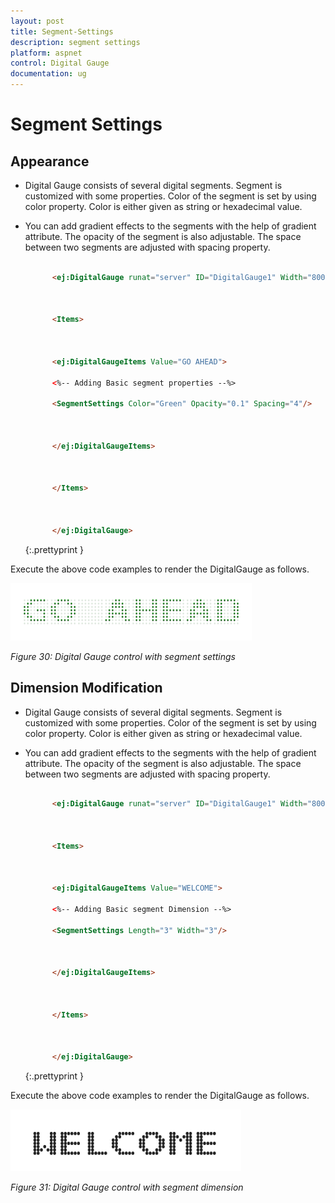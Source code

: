 ```yaml
---
layout: post
title: Segment-Settings
description: segment settings
platform: aspnet
control: Digital Gauge
documentation: ug
---
```


# Segment Settings

## Appearance

* Digital Gauge consists of several digital segments. Segment is customized with some properties. Color of the segment is set by using color property. Color is either given as string or hexadecimal value. 
* You can add gradient effects to the segments with the help of gradient attribute. The opacity of the segment is also adjustable. The space between two  segments are adjusted with spacing property.



  ~~~ html

        <ej:DigitalGauge runat="server" ID="DigitalGauge1" Width="800">



        <Items>



        <ej:DigitalGaugeItems Value="GO AHEAD">

        <%-- Adding Basic segment properties --%>

        <SegmentSettings Color="Green" Opacity="0.1" Spacing="4"/>



        </ej:DigitalGaugeItems>



        </Items>



        </ej:DigitalGauge>

  ~~~
  {:.prettyprint }

Execute the above code examples to render the DigitalGauge as follows.



![](Segment-Settings_images/Segment-Settings_img1.png)


_Figure 30: Digital Gauge control with segment settings_


## Dimension Modification

* Digital Gauge consists of several digital segments. Segment is customized with some properties. Color of the segment is set by using color property. Color is either given as string or hexadecimal value. 
* You can add gradient effects to the segments with the help of gradient attribute. The opacity of the segment is also adjustable. The space between two  segments are adjusted with spacing property.

  ~~~ html

        <ej:DigitalGauge runat="server" ID="DigitalGauge1" Width="800">



        <Items>



        <ej:DigitalGaugeItems Value="WELCOME">

        <%-- Adding Basic segment Dimension --%>

        <SegmentSettings Length="3" Width="3"/>



        </ej:DigitalGaugeItems>



        </Items>



        </ej:DigitalGauge>

  ~~~
  {:.prettyprint }

Execute the above code examples to render the DigitalGauge as follows.



![](Segment-Settings_images/Segment-Settings_img2.png)

_Figure 31: Digital Gauge control with segment dimension_



